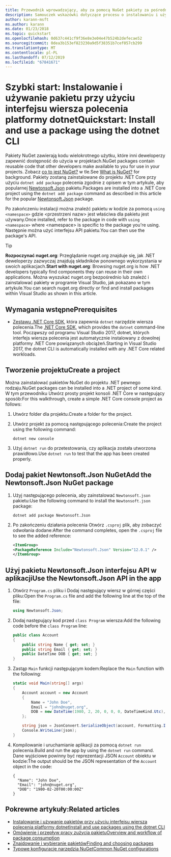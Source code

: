 ```yaml
---
title: Przewodnik wprowadzający, aby za pomocą NuGet pakiety za pośrednictwem interfejsu wiersza polecenia platformy dotnet
description: Samouczek wskazówki dotyczące procesu o instalowaniu i używaniu pakietu NuGet w projekcie platformy .NET Core.
author: karann-msft
ms.author: karann
ms.date: 01/23/2018
ms.topic: quickstart
ms.openlocfilehash: 0d637c441cf9f36e8e3e04e47b524b2defecae52
ms.sourcegitcommit: 0dea3b153ef823230a9d5f38351b7cef057cb299
ms.translationtype: MT
ms.contentlocale: pl-PL
ms.lasthandoff: 07/12/2019
ms.locfileid: "67841671"
---
```

# <a name="quickstart-install-and-use-a-package-using-the-dotnet-cli"></a><span data-ttu-id="aedb3-103">Szybki start: Instalowanie i używanie pakietu przy użyciu interfejsu wiersza polecenia platformy dotnet</span><span class="sxs-lookup"><span data-stu-id="aedb3-103">Quickstart: Install and use a package using the dotnet CLI</span></span>

<span data-ttu-id="aedb3-104">Pakiety NuGet zawierają kodu wielokrotnego użytku, które inni deweloperzy zapewnić dostępność do użycia w projektach.</span><span class="sxs-lookup"><span data-stu-id="aedb3-104">NuGet packages contain reusable code that other developers make available to you for use in your projects.</span></span> <span data-ttu-id="aedb3-105">Zobacz [co to jest NuGet?](../What-is-NuGet.md) w tle.</span><span class="sxs-lookup"><span data-stu-id="aedb3-105">See [What is NuGet?](../What-is-NuGet.md) for background.</span></span> <span data-ttu-id="aedb3-106">Pakiety zostaną zainstalowane do projektu .NET Core przy użyciu `dotnet add package` polecenia zgodnie z opisem w tym artykule, aby popularnej [Newtonsoft.Json](https://www.nuget.org/packages/Newtonsoft.Json/) pakietu.</span><span class="sxs-lookup"><span data-stu-id="aedb3-106">Packages are installed into a .NET Core project using the `dotnet add package` command as described in this article for the popular [Newtonsoft.Json](https://www.nuget.org/packages/Newtonsoft.Json/) package.</span></span>

<span data-ttu-id="aedb3-107">Po zakończeniu instalacji można znaleźć pakietu w kodzie za pomocą `using <namespace>` gdzie \<przestrzeni nazw\> jest właściwa dla pakietu jest używany.</span><span class="sxs-lookup"><span data-stu-id="aedb3-107">Once installed, refer to the package in code with `using <namespace>` where \<namespace\> is specific to the package you're using.</span></span> <span data-ttu-id="aedb3-108">Następnie można użyć interfejsu API pakietu.</span><span class="sxs-lookup"><span data-stu-id="aedb3-108">You can then use the package's API.</span></span>

> [!Tip]
> <span data-ttu-id="aedb3-109">**Rozpoczynać nuget.org**: Przeglądanie nuget.org znajduje się, jak .NET deweloperzy zazwyczaj znajdują składników ponownego wykorzystania w swoich aplikacjach.</span><span class="sxs-lookup"><span data-stu-id="aedb3-109">**Start with nuget.org**: Browsing nuget.org is how .NET developers typically find components they can reuse in their own applications.</span></span> <span data-ttu-id="aedb3-110">Można wyszukać nuget.org bezpośrednio lub znaleźć i zainstalować pakiety w programie Visual Studio, jak pokazano w tym artykule.</span><span class="sxs-lookup"><span data-stu-id="aedb3-110">You can search nuget.org directly or find and install packages within Visual Studio as shown in this article.</span></span>

## <a name="prerequisites"></a><span data-ttu-id="aedb3-111">Wymagania wstępne</span><span class="sxs-lookup"><span data-stu-id="aedb3-111">Prerequisites</span></span>

- <span data-ttu-id="aedb3-112">[Zestawu .NET Core SDK](https://www.microsoft.com/net/download/), która zapewnia `dotnet` narzędzie wiersza polecenia.</span><span class="sxs-lookup"><span data-stu-id="aedb3-112">The [.NET Core SDK](https://www.microsoft.com/net/download/), which provides the `dotnet` command-line tool.</span></span> <span data-ttu-id="aedb3-113">Począwszy od programu Visual Studio 2017, dotnet, których interfejs wiersza polecenia jest automatycznie instalowany z dowolnej platformy .NET Core powiązanych obciążeń.</span><span class="sxs-lookup"><span data-stu-id="aedb3-113">Starting in Visual Studio 2017, the dotnet CLI is automatically installed with any .NET Core related workloads.</span></span>

## <a name="create-a-project"></a><span data-ttu-id="aedb3-114">Tworzenie projektu</span><span class="sxs-lookup"><span data-stu-id="aedb3-114">Create a project</span></span>

<span data-ttu-id="aedb3-115">Można zainstalować pakietów NuGet do projektu .NET pewnego rodzaju.</span><span class="sxs-lookup"><span data-stu-id="aedb3-115">NuGet packages can be installed into a .NET project of some kind.</span></span> <span data-ttu-id="aedb3-116">W tym przewodniku Utwórz prosty projekt konsoli .NET Core w następujący sposób:</span><span class="sxs-lookup"><span data-stu-id="aedb3-116">For this walkthrough, create a simple .NET Core console project as follows:</span></span>

1. <span data-ttu-id="aedb3-117">Utwórz folder dla projektu.</span><span class="sxs-lookup"><span data-stu-id="aedb3-117">Create a folder for the project.</span></span>

1. <span data-ttu-id="aedb3-118">Utwórz projekt za pomocą następującego polecenia:</span><span class="sxs-lookup"><span data-stu-id="aedb3-118">Create the project using the following command:</span></span>

    ```cli
    dotnet new console
    ```

1. <span data-ttu-id="aedb3-119">Użyj `dotnet run` do przetestowania, czy aplikacja została utworzona prawidłowo.</span><span class="sxs-lookup"><span data-stu-id="aedb3-119">Use `dotnet run` to test that the app has been created properly.</span></span>

## <a name="add-the-newtonsoftjson-nuget-package"></a><span data-ttu-id="aedb3-120">Dodaj pakiet Newtonsoft.Json NuGet</span><span class="sxs-lookup"><span data-stu-id="aedb3-120">Add the Newtonsoft.Json NuGet package</span></span>

1. <span data-ttu-id="aedb3-121">Użyj następującego polecenia, aby zainstalować `Newtonsoft.json` pakietu:</span><span class="sxs-lookup"><span data-stu-id="aedb3-121">Use the following command to install the `Newtonsoft.json` package:</span></span>

    ```cli
    dotnet add package Newtonsoft.Json
    ```

2. <span data-ttu-id="aedb3-122">Po zakończeniu działania polecenia Otwórz `.csproj` plik, aby zobaczyć odwołania dodane:</span><span class="sxs-lookup"><span data-stu-id="aedb3-122">After the command completes, open the `.csproj` file to see the added reference:</span></span>

    ```xml
   <ItemGroup>
    <PackageReference Include="Newtonsoft.Json" Version="12.0.1" />
   </ItemGroup>
    ```

## <a name="use-the-newtonsoftjson-api-in-the-app"></a><span data-ttu-id="aedb3-123">Użyj pakietu Newtonsoft.Json interfejsu API w aplikacji</span><span class="sxs-lookup"><span data-stu-id="aedb3-123">Use the Newtonsoft.Json API in the app</span></span>

1. <span data-ttu-id="aedb3-124">Otwórz `Program.cs` pliku i Dodaj następujący wiersz w górnej części pliku:</span><span class="sxs-lookup"><span data-stu-id="aedb3-124">Open the `Program.cs` file and add the following line at the top of the file:</span></span>

    ```cs
    using Newtonsoft.Json;
    ```

1. <span data-ttu-id="aedb3-125">Dodaj następujący kod przed `class Program` wiersza:</span><span class="sxs-lookup"><span data-stu-id="aedb3-125">Add the following code before the `class Program` line:</span></span>

    ```cs
    public class Account
    {
        public string Name { get; set; }
        public string Email { get; set; }
        public DateTime DOB { get; set; }
    }
    ```

1. <span data-ttu-id="aedb3-126">Zastąp `Main` funkcji następującym kodem:</span><span class="sxs-lookup"><span data-stu-id="aedb3-126">Replace the `Main` function with the following:</span></span>

    ```cs
    static void Main(string[] args)
    {
        Account account = new Account
        {
            Name = "John Doe",
            Email = "john@nuget.org",
            DOB = new DateTime(1980, 2, 20, 0, 0, 0, DateTimeKind.Utc),
        };

        string json = JsonConvert.SerializeObject(account, Formatting.Indented);
        Console.WriteLine(json);
    }
    ```

1. <span data-ttu-id="aedb3-127">Kompilowanie i uruchamianie aplikacji za pomocą `dotnet run` polecenia.</span><span class="sxs-lookup"><span data-stu-id="aedb3-127">Build and run the app by using the `dotnet run` command.</span></span> <span data-ttu-id="aedb3-128">Dane wyjściowe powinny być reprezentacji JSON `Account` obiektu w kodzie:</span><span class="sxs-lookup"><span data-stu-id="aedb3-128">The output should be the JSON representation of the `Account` object in the code:</span></span>

    ```output
    {
      "Name": "John Doe",
      "Email": "john@nuget.org",
      "DOB": "1980-02-20T00:00:00Z"
    }
    ```

## <a name="related-articles"></a><span data-ttu-id="aedb3-129">Pokrewne artykuły:</span><span class="sxs-lookup"><span data-stu-id="aedb3-129">Related articles</span></span>

- [<span data-ttu-id="aedb3-130">Instalowanie i używanie pakietów przy użyciu interfejsu wiersza polecenia platformy dotnet</span><span class="sxs-lookup"><span data-stu-id="aedb3-130">Install and use packages using the dotnet CLI</span></span>](../consume-packages/install-use-packages-dotnet-cli.md)
- [<span data-ttu-id="aedb3-131">Omówienie i przepływ pracy zużycia pakietu</span><span class="sxs-lookup"><span data-stu-id="aedb3-131">Overview and workflow of package consumption</span></span>](../consume-packages/overview-and-workflow.md)
- [<span data-ttu-id="aedb3-132">Znajdowanie i wybieranie pakietów</span><span class="sxs-lookup"><span data-stu-id="aedb3-132">Finding and choosing packages</span></span>](../consume-packages/finding-and-choosing-packages.md)
- [<span data-ttu-id="aedb3-133">Typowe konfiguracje narzędzia NuGet</span><span class="sxs-lookup"><span data-stu-id="aedb3-133">Common NuGet configurations</span></span>](../consume-packages/configuring-nuget-behavior.md)
